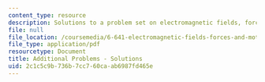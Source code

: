 ```yaml
---
content_type: resource
description: Solutions to a problem set on electromagnetic fields, forces, and motion.
file: null
file_location: /coursemedia/6-641-electromagnetic-fields-forces-and-motion-spring-2009/2c1c5c9b736b7cc760caab6987fd465e_MIT6_641s09_sol_pset_opt.pdf
file_type: application/pdf
resourcetype: Document
title: Additional Problems - Solutions
uid: 2c1c5c9b-736b-7cc7-60ca-ab6987fd465e
---
```

